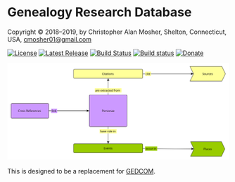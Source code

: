 # Genealogy Research Database

Copyright © 2018–2019, by Christopher Alan Mosher, Shelton, Connecticut, USA, cmosher01@gmail.com

[![License](https://img.shields.io/github/license/cmosher01/Genealdb.svg)](https://www.gnu.org/licenses/gpl.html)
[![Latest Release](https://img.shields.io/github/release-pre/cmosher01/Genealdb.svg)](https://github.com/cmosher01/Genealdb/releases/latest)
[![Build Status](https://travis-ci.com/cmosher01/Genealdb.svg?branch=master)](https://travis-ci.com/cmosher01/Genealdb)
[![Build status](https://ci.appveyor.com/api/projects/status/TODO?svg=true)](https://ci.appveyor.com/project/cmosher01/Genealdb)
[![Donate](https://img.shields.io/badge/Donate-PayPal-green.svg)](https://www.paypal.com/cgi-bin/webscr?cmd=_s-xclick&hosted_button_id=CVSSQ2BWDCKQ2)

![image](./genealdb.svg)

This is designed to be a replacement for [GEDCOM](https://www.familysearch.org/wiki/en/GEDCOM).
